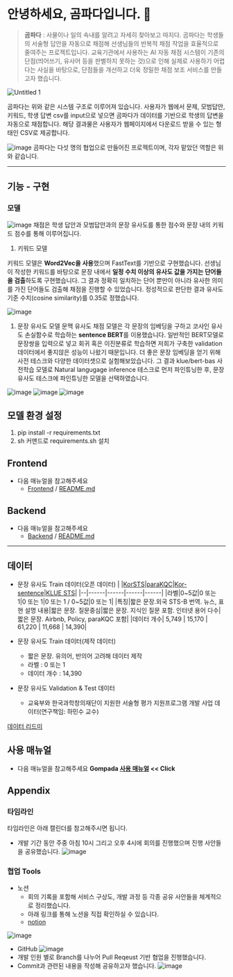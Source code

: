 # 안녕하세요, 곰파다입니다. 👋

> **곰파다** : 사물이나 일의 속내를 알려고 자세히 찾아보고 따지다.
곰파다는 학생들의 서술형 답안을 자동으로 채점해 선생님들의 반복적 채점 작업을 효율적으로 줄여주는 프로젝트입니다. 교육기관에서 사용하는 AI 자동 채점 시스템이 기존의 단점(띄어쓰기, 유사어 등을 판별하지 못하는 것)으로 인해 실제로 사용하기 어렵다는 사실을 바탕으로, 단점들을 개선하고 더욱 정밀한 채점 보조 서비스를 만들고자 했습니다.

![Untitled 1](https://user-images.githubusercontent.com/31491678/172570199-880b21cc-b1c2-4d2e-8662-5ac43c8b267e.png)

곰파다는 위와 같은 시스템 구조로 이루어져 있습니다. 사용자가 웹에서 문제, 모범답안, 키워드, 학생 답변 csv를 input으로 넣으면 곰파다가 데이터를 기반으로 학생의 답변을 자동으로 채점합니다. 해당 결과물은 사용자가 웹페이지에서 다운로드 받을 수 있는 형태인 CSV로 제공합니다. 

![image](https://user-images.githubusercontent.com/31491678/172570333-df85f902-7bfc-42f7-ae9f-019834243029.png)
곰파다는 다섯 명의 협업으로 만들어진 프로젝트이며, 각자 맡았던 역할은 위와 같습니다.

---


## 기능 - 구현

### 모델

![image](https://user-images.githubusercontent.com/31491678/172570410-a4443871-6957-4999-912a-2b65014b49c1.png)
채점은 학생 답안과 모범답안과의 문장 유사도를 통한 점수와  문장 내의 키워드 점수를 통해 이루어집니다.

1. 키워드 모델

키워드 모델은 **Word2Vec을 사용**했으며 FastText를 기반으로 구현했습니다. 선생님이 작성한 키워드를 바탕으로 문장 내에서 **일정 수치 이상의 유사도 값을 가지는 단어들을 검출**하도록 구현했습니다. 그 결과 정확히 일치하는 단어 뿐만이 아니라 유사한 의미를 가진 단어들도 검출해 채점을 진행할 수 있었습니다.
정성적으로 판단한 결과 유사도 기준 수치(cosine similarity)를 0.35로 정했습니다.

![image](https://user-images.githubusercontent.com/31491678/172570441-3deac3e7-b850-4a3d-9238-b67250d004a1.png)
1. 문장 유사도 모델
문맥 유사도 채점 모델은 각 문장의 임베딩을 구하고 코사인 유사도 손실함수로 학습하는 **sentence BERT**를 이용했습니다. 일반적인 BERT모델로 문장쌍을 입력으로 넣고 회귀 혹은 이진분류로 학습하면 저희가 구축한 validation 데이터에서 좋지않은 성능이 나왔기 때문입니다. 더 좋은 문장 임베딩을 얻기 위해 사전 테스크와 다양한 데이터셋으로 실험해보았습니다.  그 결과 klue/bert-bas 사전학습 모델로 Natural langugage inference 테스크로 먼저 파인튜닝한 후,  문장 유사도 테스크에 파인튜닝한 모델을 선택하였습니다.

![image](https://user-images.githubusercontent.com/31491678/172570480-dc9ec263-3894-412a-b49f-639a9c5e48d7.png)
![image](https://user-images.githubusercontent.com/31491678/172570500-16a3695f-b5c4-4170-b1dd-9ab1f2634f2c.png)
![image](https://user-images.githubusercontent.com/31491678/172570529-3c90c510-4455-401a-87db-c3120574d03b.png)


## 모델 환경 설정

1. pip install -r requirements.txt
2. sh 커맨드로 requirements.sh 설치

## Frontend

- 다음 매뉴얼을 참고해주세요
    - [Frontend](https://github.com/boostcampaitech3/final-project-level3-nlp-03/tree/main/frontend) / [README.md](https://github.com/boostcampaitech3/final-project-level3-nlp-03/blob/main/frontend/README.md)

## Backend

- 다음 매뉴얼을 참고해주세요
    - [Backend](https://github.com/boostcampaitech3/final-project-level3-nlp-03/tree/main/backend) / [README.md](https://github.com/boostcampaitech3/final-project-level3-nlp-03/blob/main/backend/README.md)

---

## 데이터

- 문장 유사도 Train 데이터(오픈 데이터)
  | |[KorSTS](https://github.com/kakaobrain/KorNLUDatasets)|[paraKQC](https://github.com/warnikchow/paraKQC)|[Kor-sentence](https://github.com/yoongi0428/Kor-Sentence-Similarity)|[KLUE STS](https://klue-benchmark.com/tasks/67/data/description)|
  |--|------|------|------|------|
  |라벨|0~5값|0 또는 1|0 또는 1|0 또는 1 / 0~5값|0 또는 1|
  |특징|짧은 문장.외국 STS-B 번역. 뉴스, 표현 설명 내용|짧은 문장. 질문중심|짧은 문장. 지식인 질문 포함. 인터넷 용어 다수| 짧은 문장. Airbnb, Policy, paraKQC 포함|
  |데이터 개수| 5,749 | 15,170 | 61,220 | 11,668 | 14,390|

- 문장 유사도 Train 데이터(제작 데이터)
    - 짧은 문장. 유의어, 반의어 고려해 데이터 제작
    - 라벨 : 0 또는 1
    - 데이터 개수 : 14,390
    
- 문장 유사도  Validation & Test 데이터
    - 교육부와 한국과학창의재단이 지원한 서술형 평가 지원프로그램 개발 사업 데이터(연구책임: 하민수 교수)

[데이터 리드미](https://www.notion.so/f98c957929bb4d1ea84c3909c1cd93d7)

## 사용 매뉴얼
- 다음 매뉴얼을 참고해주세요
    **Gompada [사용 매뉴얼](https://www.notion.so/6e830bd4d4b1490692312a57b18942a5)  << Click**
    

## Appendix

### 타임라인

타임라인은 아래 캘린더를 참고해주시면 됩니다.
- 개발 기간 동안 주중 아침 10시 그리고 오후 4시에 회의를 진행했으며 진행 사안들을 공유했습니다.
![image](https://user-images.githubusercontent.com/31491678/172570573-7a64917d-fb74-4086-9492-388dd6dd4c48.png)

### 협업 Tools

- 노션
    - 회의 기록을 포함해 서비스 구상도, 개발 과정 등 각종 공유 사안들을 체계적으로 정리했습니다.
    - 아래 링크를 통해 노션을 직접 확인하실 수 있습니다.
    - [notion](https://www.notion.so/bb2336eeb90040058b183835c34f4006)

![image](https://user-images.githubusercontent.com/31491678/172570659-42644312-2de2-4ae0-a16d-148661b5785e.png)

- GitHub
![image](https://user-images.githubusercontent.com/31491678/172570704-0ddb159d-d99c-41f1-b169-7ef8a821b6df.png)
- 개발 인원 별로 Branch를 나누어 Pull Reqeust 기반 협업을 진행했습니다.
- Commit과 관련된 내용을 작성해 공유하고자 했습니다.
![image](https://user-images.githubusercontent.com/31491678/172570738-cb17f5a5-2029-4196-b8da-e255b1a30d28.png)
